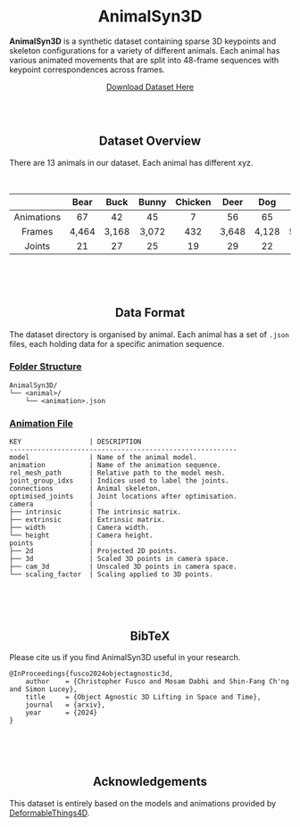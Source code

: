 <div align="center">

  # AnimalSyn3D 

</div>

**AnimalSyn3D** is a synthetic dataset containing sparse 3D keypoints and skeleton configurations for a variety of different animals. Each animal has various animated movements that are split into 48-frame sequences with keypoint correspondences across frames.

<div align="center">
  <a href="https://github.com/CJcool06/AnimalSyn3D/releases">Download Dataset Here</a>
</div>

<!--
**\<Put main graphic here\>**  
-->

<br />
<div align="center" style="padding-top: 30px;">

  ## Dataset Overview

</div>

There are 13 animals in our dataset. Each animal has different xyz.

<br />

<div align="center">

  |  | Bear | Buck | Bunny | Chicken | Deer | Dog | Elk | Fox | Moose | Puma | Rabbit | Raccoon | Tiger | Total |
  | :-: | :-: | :-: | :-: | :-: | :-: | :-: | :-: | :-: | :-: | :-: | :-: | :-: | :-: | :-: |
  | Animations | 67 | 42 | 45 | 7 | 56 | 65 | 67 | 37 | 59 | 68 | 45 | 54 | 66 | 678 |
  | Frames | 4,464 | 3,168 | 3,072 | 432 | 3,648 | 4,128 | 5,328 | 2,304 | 3,792 | 5,808 | 3,072 | 4,176 | 4,992 | 48,384 |
  | Joints | 21 | 27 | 25 | 19 | 29 | 22 | 26 | 26 | 29 | 26 | 25 | 28 | 27 | 330 |

</div>
<br />


<div align="center" style="padding-top: 30px;">

  ## Data Format 

</div>
<!-- <br /> -->

The dataset directory is organised by animal. Each animal has a set of `.json` files, each holding data for a specific animation sequence.

### <u>Folder Structure</u>
```
AnimalSyn3D/
└── <animal>/
    └── <animation>.json
```


### <u>Animation File</u>
```
KEY                 | DESCRIPTION
---------------------------------------------------------
model               | Name of the animal model.
animation           | Name of the animation sequence.
rel_mesh_path       | Relative path to the model mesh.
joint_group_idxs    | Indices used to label the joints.
connections         | Animal skeleton.
optimised_joints    | Joint locations after optimisation.
camera              | 
├── intrinsic       | The intrinsic matrix.
├── extrinsic       | Extrinsic matrix.
├── width           | Camera width.
└── height          | Camera height.
points              | 
├── 2d              | Projected 2D points.
├── 3d              | Scaled 3D points in camera space.
├── cam_3d          | Unscaled 3D points in camera space.
└── scaling_factor  | Scaling applied to 3D points.
```

<br />
<div align="center" style="padding-top: 30px;">

  ## BibTeX

</div>

Please cite us if you find AnimalSyn3D useful in your research.

```
@InProceedings{fusco2024objectagnostic3d,
    author    = {Christopher Fusco and Mosam Dabhi and Shin-Fang Ch'ng and Simon Lucey},
    title     = {Object Agnostic 3D Lifting in Space and Time},
    journal   = {arxiv},
    year      = {2024}
}
```

<br />
<div align="center" style="padding-top: 30px;">

  ## Acknowledgements

</div>

This dataset is entirely based on the models and animations provided by <a target="_black" href="https://github.com/rabbityl/DeformingThings4D?tab=readme-ov-file">DeformableThings4D</a>.
